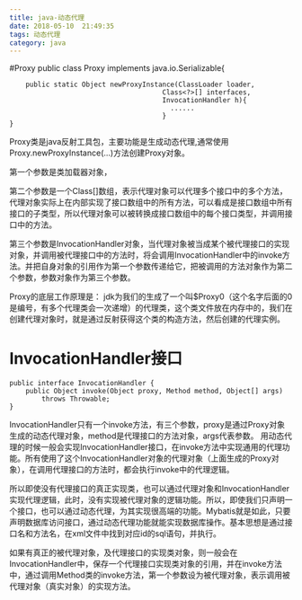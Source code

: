 ```yaml
---
title: java-动态代理
date: 2018-05-10  21:49:35
tags: 动态代理
category: java
---
```


#Proxy
    public class Proxy implements java.io.Serializable{

        public static Object newProxyInstance(ClassLoader loader,
                                          Class<?>[] interfaces,
                                          InvocationHandler h){
                                            ......
                                          }
    }

Proxy类是java反射工具包，主要功能是生成动态代理,通常使用Proxy.newProxyInstance(...)方法创建Proxy对象。

第一个参数是类加载器对象，

第二个参数是一个Class[]数组，表示代理对象可以代理多个接口中的多个方法，代理对象实际上在内部实现了接口数组中的所有方法，可以看成是接口数组中所有接口的子类型，所以代理对象可以被转换成接口数组中的每个接口类型，并调用接口中的方法。

第三个参数是InvocationHandler对象，当代理对象被当成某个被代理接口的实现对象，并调用被代理接口中的方法时，将会调用InvocationHandler中的invoke方法。并把自身对象的引用作为第一个参数传递给它，把被调用的方法对象作为第二个参数，参数对象作为第三个参数。

Proxy的底层工作原理是：
jdk为我们的生成了一个叫$Proxy0（这个名字后面的0是编号，有多个代理类会一次递增）的代理类，这个类文件放在内存中的，我们在创建代理对象时，就是通过反射获得这个类的构造方法，然后创建的代理实例。

# InvocationHandler接口
    public interface InvocationHandler {
        public Object invoke(Object proxy, Method method, Object[] args)
            throws Throwable;
    }
InvocationHandler只有一个invoke方法，有三个参数，proxy是通过Proxy对象生成的动态代理对象，method是代理接口的方法对象，args代表参数。
用动态代理的时候一般会实现InvocationHandler接口，在invoke方法中实现通用的代理功能。所有使用了这个InvocationHandler对象的代理对象（上面生成的Proxy对象），在调用代理接口的方法时，都会执行invoke中的代理逻辑。

所以即使没有代理接口的真正实现类，也可以通过代理对象和InvocationHandler实现代理逻辑，此时，没有实现被代理对象的逻辑功能。所以，即使我们只声明一个接口，也可以通过动态代理，为其实现很高端的功能。Mybatis就是如此，只要声明数据库访问接口，通过动态代理功能就能实现数据库操作。基本思想是通过接口名和方法名，在xml文件中找到对应id的sql语句，并执行。


如果有真正的被代理对象，及代理接口的实现类对象，则一般会在InvocationHandler中，保存一个代理接口实现类对象的引用，并在invoke方法中，通过调用Method类的invoke方法，第一个参数设为被代理对象，表示调用被代理对象（真实对象）的实现方法。